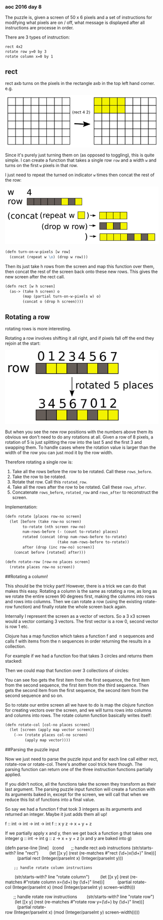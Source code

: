 ### aoc 2016 day 8

The puzzle is, given a screen of 50 x 6 pixels and a set of instructions for modifying what pixels are on / off, what message is displayed after all instructions are processe in order.

There are 3 types of instruction:

```
rect 4x2
rotate row y=0 by 3
rotate column x=0 by 1
```

## rect

rect axb turns on the pixels in the rectangle axb in the top left hand corner. e.g.

![Image of Rect](https://github.com/stuartstein777/solution-notes/blob/main/fig1.png)

Since it's purely just turning them on (as opposed to toggling), this is quite simple. I can create a function that takes a single row `row` and a width `w` and turns on the first `w` pixels in that row.

I just need to repeat the turned on indicator `w` times then concat the rest of the row:

![Image of repeating and concating](https://github.com/stuartstein777/solution-notes/blob/main/fig2.png)


```clojure
(defn turn-on-w-pixels [w row]
  (concat (repeat w \o) (drop w row)))
```

Then its just take h rows from the screen and map this function over them, then concat the rest of the screen back onto these new rows. This gives the new screen after the rect call.

```clojure
(defn rect [w h screen]
  (as-> (take h screen) o
        (map (partial turn-on-w-pixels w) o)
        (concat o (drop h screen))))
```

## Rotating a row

rotating rows is more interesting.

Rotating a row involves shifting it all right, and if pixels fall off the end they rejoin at the start:

![Image of rotating a row](https://github.com/stuartstein777/solution-notes/blob/main/fig3.png)


But when you see the new row positions with the numbers above them its obvious we don't need to do any rotations at all.
Given a row of 8 pixels, a rotation of 5 is just splitting the row into the last 5 and the first 3 and swapping them.
To handle cases where the rotation value is larger than the width of the row you can just mod it by the row width.

Therefore rotating a single row is:

1) Take all the rows before the row to be rotated. Call these `rows_before`.
2) Take the row to be rotated.
3) Rotate that row. Call this `rotated_row`.
4) Take all the rows after the row to be rotated. Call these `rows_after`.
5) Concatenate `rows_before`, `rotated_row` and `rows_after` to reconstruct the screen.

Implementation:
```clojure
(defn rotate [places row-no screen]
  (let [before (take row-no screen)
        to-rotate (nth screen row-no)
        num-rows-before (- (count to-rotate) places)
        rotated (concat (drop num-rows-before to-rotate)
                        (take num-rows-before to-rotate))
        after (drop (inc row-no) screen)]
    (concat before [rotated] after)))
```

```clojure
(defn rotate-row [row-no places screen]
  (rotate places row-no screen))
```

##Rotating a column!

This should be the tricky part! However, there is a trick we can do that makes this easy.
Rotating a column is the same as rotating a row, as long as we rotate the entire screen 90 degrees first, making the columns into rows and rows into columns. Then we can rotate a row (using the existing rotate-row function) and finally rotate the whole screen back again.

Internally I represent the screen as a vector of vectors. So a 3 x3 screen would a vector containg 3 vectors.
The first vector is a row 0, second vector is row 1 etc.




Clojure has a map function which takes a function f and  n sequences and calls f with items from the n sequences in order returning the results in a collection.

For example if we had a function foo that takes 3 circles and returns them stacked:



Then we could map that function over 3 collections of circles:




You can see foo gets the first item from the first sequence, the first item from the second sequence, the first item from the third sequence. Then gets the second item from the first sequence, the second item from the second sequence and so on.

So to rotate our entire screen all we have to do is map the clojure function for creating vectors over the screen, and we will turns rows into columns and columns into rows. The rotate column function basically writes itself:

```clojure
(defn rotate-col [col-no places screen]
  (let [screen (apply map vector screen)]
    (->> (rotate places col-no screen)
         (apply map vector))))
```


##Parsing the puzzle input

Now we just need to parse the puzzle input and for each line call either rect, rotate-row or rotate-col. There's another cool trick here though. The parsing function can return one of the three instruction functions partially applied.

If you didn't notice, all the functions take the screen they transform as their last argument. The parsing puzzle input function will create a function with its arguments baked in, except for the screen, we will call that when we reduce this list of functions into a final value.

So say we had a function f that took 3 integers as its arguments and returned an integer. Maybe it just adds them all up!


f :: int -> int -> int -> int
f :: x y z -> x + y + z

If we partially apply x and y, then we get back a function g that takes one integer
g :: int -> int
g :: z -> x + y + z (x and y are baked into g)

(defn parse-line [line]
  (cond 
        ;; handle rect axb instructions
        (str/starts-with? line "rect")
        (let [[x y] (rest (re-matches #"rect (\d+)x(\d+)" line))]
          (partial rect (Integer/parseInt x) (Integer/parseInt y)))

        ;; handle rotate column instructions
        (str/starts-with? line "rotate column")
        (let [[x y] (rest (re-matches #"rotate column x=(\d+) by (\d+)" line))]
          (partial rotate-col (Integer/parseInt x) (mod (Integer/parseInt y) screen-width)))

        ;; handle rotate row instructions
        (str/starts-with? line "rotate row")
        (let [[x y] (rest (re-matches #"rotate row y=(\d+) by (\d+)" line))]
          (partial rotate-row (Integer/parseInt x) (mod (Integer/parseInt y) screen-width)))))

